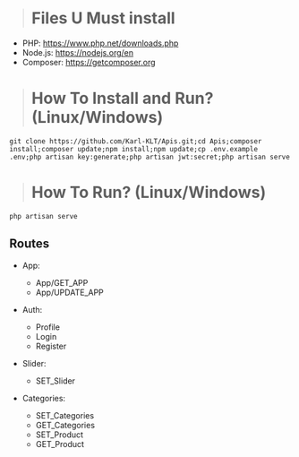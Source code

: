 ># Files U Must install
- PHP: https://www.php.net/downloads.php
- Node.js: https://nodejs.org/en
- Composer: https://getcomposer.org

># How To Install and Run? (Linux/Windows)
```
git clone https://github.com/Karl-KLT/Apis.git;cd Apis;composer install;composer update;npm install;npm update;cp .env.example .env;php artisan key:generate;php artisan jwt:secret;php artisan serve
```
># How To Run? (Linux/Windows)
```
php artisan serve
```
## Routes
- App:
    - App/GET_APP
    - App/UPDATE_APP

- Auth:
    - Profile
    - Login
    - Register

- Slider:
    - SET_Slider

- Categories:
    - SET_Categories
    - GET_Categories
    - SET_Product
    - GET_Product
  
